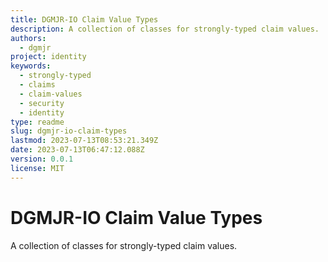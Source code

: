 ```yaml
---
title: DGMJR-IO Claim Value Types
description: A collection of classes for strongly-typed claim values.
authors:
  - dgmjr
project: identity
keywords:
  - strongly-typed
  - claims
  - claim-values
  - security
  - identity
type: readme
slug: dgmjr-io-claim-types
lastmod: 2023-07-13T08:53:21.349Z
date: 2023-07-13T06:47:12.088Z
version: 0.0.1
license: MIT
---
```


# DGMJR-IO Claim Value Types

A collection of classes for strongly-typed claim values.
